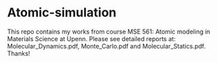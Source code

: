 # Atomic-simulation
This repo contains my works from course MSE 561: Atomic modeling in Materials Science at Upenn.
Please see detailed reports at: Molecular_Dynamics.pdf, Monte_Carlo.pdf and Molecular_Statics.pdf.
Thanks!
